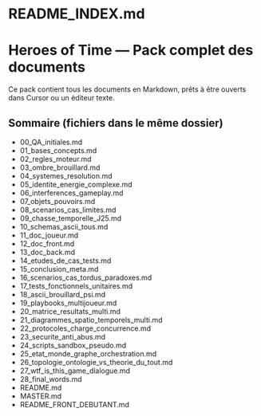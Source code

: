 # README_INDEX.md

# Heroes of Time — Pack complet des documents

Ce pack contient tous les documents en Markdown, prêts à être ouverts dans Cursor ou un éditeur texte.

## Sommaire (fichiers dans le même dossier)
- 00_QA_initiales.md
- 01_bases_concepts.md
- 02_regles_moteur.md
- 03_ombre_brouillard.md
- 04_systemes_resolution.md
- 05_identite_energie_complexe.md
- 06_interferences_gameplay.md
- 07_objets_pouvoirs.md
- 08_scenarios_cas_limites.md
- 09_chasse_temporelle_J25.md
- 10_schemas_ascii_tous.md
- 11_doc_joueur.md
- 12_doc_front.md
- 13_doc_back.md
- 14_etudes_de_cas_tests.md
- 15_conclusion_meta.md
- 16_scenarios_cas_tordus_paradoxes.md
- 17_tests_fonctionnels_unitaires.md
- 18_ascii_brouillard_psi.md
- 19_playbooks_multijoueur.md
- 20_matrice_resultats_multi.md
- 21_diagrammes_spatio_temporels_multi.md
- 22_protocoles_charge_concurrence.md
- 23_securite_anti_abus.md
- 24_scripts_sandbox_pseudo.md
- 25_etat_monde_graphe_orchestration.md
- 26_topologie_ontologie_vs_theorie_du_tout.md
- 27_wtf_is_this_game_dialogue.md
- 28_final_words.md
- README.md
- MASTER.md
- README_FRONT_DEBUTANT.md

